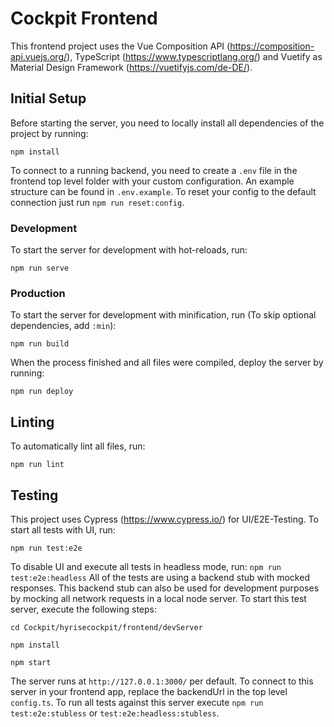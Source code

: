 # Cockpit Frontend

This frontend project uses the Vue Composition API (https://composition-api.vuejs.org/), TypeScript (https://www.typescriptlang.org/) and Vuetify as Material Design Framework (https://vuetifyjs.com/de-DE/).

## Initial Setup
Before starting the server, you need to locally install all dependencies of the project by running:

```
npm install
```
To connect to a running backend, you need to create  a `.env` file in the frontend top level folder with your custom configuration. An example structure can be found in `.env.example`. To reset your config to the default connection just run `npm run reset:config`.


### Development

To start the server for development with hot-reloads, run:

```
npm run serve
```

### Production

To start the server for development with minification, run (To skip optional dependencies, add `:min`): 

```
npm run build
```
When the process finished and all files were compiled, deploy the server by running: 

```
npm run deploy
```


## Linting

To automatically lint all files, run:

```
npm run lint
```

## Testing

This project uses Cypress (https://www.cypress.io/) for UI/E2E-Testing. To start all tests with UI, run:

```
npm run test:e2e
```
To disable UI and execute all tests in headless mode, run:  `npm run test:e2e:headless`
All of the tests are using a backend stub with mocked responses. This backend stub can also be used for development purposes by mocking all network requests in a local node server. To start this test server, execute the following steps:
```
cd Cockpit/hyrisecockpit/frontend/devServer
```

```
npm install
```

```
npm start
```
The server runs at `http://127.0.0.1:3000/` per default. To connect to this server in your frontend app, replace the backendUrl in the top level `config.ts`. To run all tests against this server execute `npm run test:e2e:stubless` or `test:e2e:headless:stubless`.
